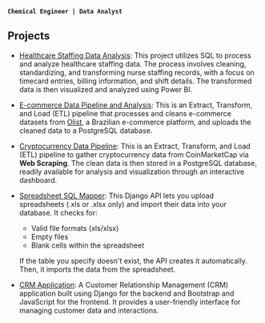 
**`Chemical Engineer | Data Analyst`**

## Projects
- [Healthcare Staffing Data Analysis](https://github.com/johnfritzel/staffing-management): This project utilizes SQL to process and analyze healthcare staffing data. The process involves cleaning, standardizing, and transforming nurse staffing records, with a focus on timecard entries, billing information, and shift details. The transformed data is then visualized and analyzed using Power BI.

- [E-commerce Data Pipeline and Analysis](https://github.com/johnfritzel/ecommerce-pipeline-analysis): This is an Extract, Transform, and Load (ETL) pipeline that processes and cleans e-commerce datasets from [Olist](https://www.kaggle.com/datasets/olistbr/brazilian-ecommerce/data), a Brazilian e-commerce platform, and uploads the cleaned data to a PostgreSQL database.
  
- [Cryptocurrency Data Pipeline](https://github.com/johnfritzel/crypto-etl): This is an Extract, Transform, and Load (ETL) pipeline to gather cryptocurrency data from CoinMarketCap via **Web Scraping**. The clean data is then stored in a PostgreSQL database, readily available for analysis and visualization through an interactive dashboard.

- [Spreadsheet SQL Mapper](https://github.com/johnfritzel/spreadsheet-sql-mapper): This Django API lets you upload spreadsheets (.xls or .xlsx only) and import their data into your database. It checks for:
  - Valid file formats (xls/xlsx)
  - Empty files
  - Blank cells within the spreadsheet
  <p>If the table you specify doesn't exist, the API creates it automatically. Then, it imports the data from the spreadsheet.</p>

- [CRM Application](https://github.com/johnfritzel/crm-application): A Customer Relationship Management (CRM) application built using Django for the backend and Bootstrap and JavaScript for the frontend. It provides a user-friendly interface for managing customer data and interactions.



